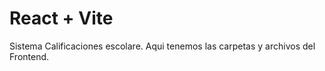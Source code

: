 # React + Vite

Sistema Calificaciones escolare. 
Aqui tenemos las carpetas y archivos del Frontend.

